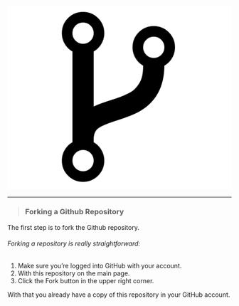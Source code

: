 ![alt_text](./public/code-fork-icon-64988.png)

---

> ### Forking a Github Repository

The first step is to fork the Github repository.

###### Forking a repository is really straightforward:

1. Make sure you’re logged into GitHub with your account.
2. With this repository on the main page.
3. Click the Fork button in the upper right corner.

With that you already have a copy of this repository in your GitHub account.